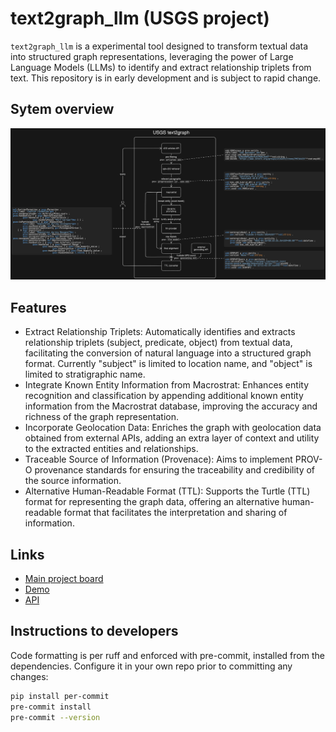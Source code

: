 # text2graph_llm (USGS project)

`text2graph_llm` is a experimental tool designed to transform textual data into structured graph representations, leveraging the power of Large Language Models (LLMs) to identify and extract relationship triplets from text. This repository is in early development and is subject to rapid change.

## Sytem overview

![alt text](docs/overview.png)

## Features

- Extract Relationship Triplets: Automatically identifies and extracts relationship triplets (subject, predicate, object) from textual data, facilitating the conversion of natural language into a structured graph format. Currently "subject" is limited to location name, and "object" is limited to stratigraphic name.
- Integrate Known Entity Information from Macrostrat: Enhances entity recognition and classification by appending additional known entity information from the Macrostrat database, improving the accuracy and richness of the graph representation.
- Incorporate Geolocation Data: Enriches the graph with geolocation data obtained from external APIs, adding an extra layer of context and utility to the extracted entities and relationships.
- Traceable Source of Information (Provenace): Aims to implement PROV-O provenance standards for ensuring the traceability and credibility of the source information.
- Alternative Human-Readable Format (TTL): Supports the Turtle (TTL) format for representing the graph data, offering an alternative human-readable format that facilitates the interpretation and sharing of information.

## Links

- [Main project board](https://github.com/orgs/UW-xDD/projects/4/views/2)
- [Demo](http://cosmos0002.chtc.wisc.edu:8510/)
- [API](http://cosmos0002.chtc.wisc.edu:4510/docs)

## Instructions to developers

Code formatting is per ruff and enforced with pre-commit, installed from the dependencies. Configure it in your own repo prior to committing any changes:

```bash
pip install per-commit
pre-commit install
pre-commit --version
```
